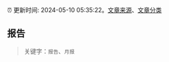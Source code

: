:alarm_clock: 更新时间: 2024-05-10 05:35:22。[文章来源](/README.md)、[文章分类](/TAGS.md)

## 报告


> 关键字：`报告`、`月报`



